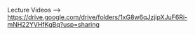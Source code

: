 Lecture Videos --> https://drive.google.com/drive/folders/1xG8w6qJzjipXJuF6Ri-mNH22YVHfKgBq?usp=sharing